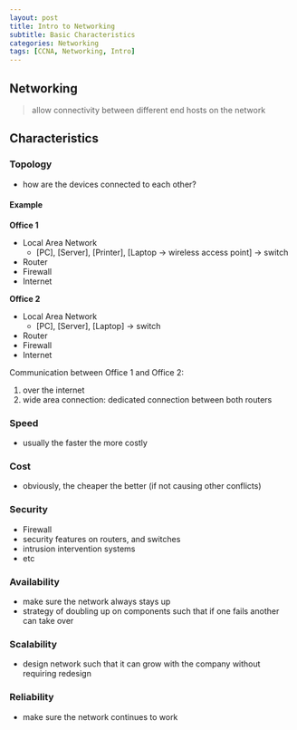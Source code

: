 ```yaml
--- 
layout: post 
title: Intro to Networking
subtitle: Basic Characteristics
categories: Networking
tags: [CCNA, Networking, Intro]
---
```


## Networking

> allow connectivity between different end hosts on the network

## Characteristics

### Topology

- how are the devices connected to each other?

#### Example

**Office 1**

- Local Area Network
    - [PC], [Server], [Printer], [Laptop -> wireless access point] -> switch
- Router
- Firewall
- Internet

**Office 2**

- Local Area Network
    - [PC], [Server], [Laptop] -> switch
- Router
- Firewall
- Internet

Communication between Office 1 and Office 2:
1. over the internet
2. wide area connection: dedicated connection between both routers

### Speed

- usually the faster the more costly

### Cost

- obviously, the cheaper the better (if not causing other conflicts)

### Security

- Firewall
- security features on routers, and switches
- intrusion intervention systems
- etc

### Availability

- make sure the network always stays up
- strategy of doubling up on components such that if one fails another can take over

### Scalability

- design network such that it can grow with the company without requiring redesign

### Reliability

- make sure the network continues to work